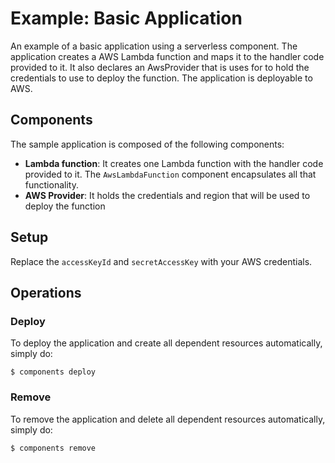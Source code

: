 # Example: Basic Application

An example of a basic application using a serverless component. The application creates a AWS Lambda function and maps it to the handler code provided to it. It also declares an AwsProvider that is uses for to hold the credentials to use to deploy the function. The application is deployable to AWS.

## Components

The sample application is composed of the following components:

* **Lambda function**: It creates one Lambda function with the handler code provided to it. The `AwsLambdaFunction` component encapsulates all that functionality.
* **AWS Provider**: It holds the credentials and region that will be used to deploy the function


## Setup

Replace the `accessKeyId` and `secretAccessKey` with your AWS credentials.

## Operations

### Deploy

To deploy the application and create all dependent resources automatically, simply do:

```
$ components deploy
```

### Remove

To remove the application and delete all dependent resources automatically, simply do:

```
$ components remove
```
